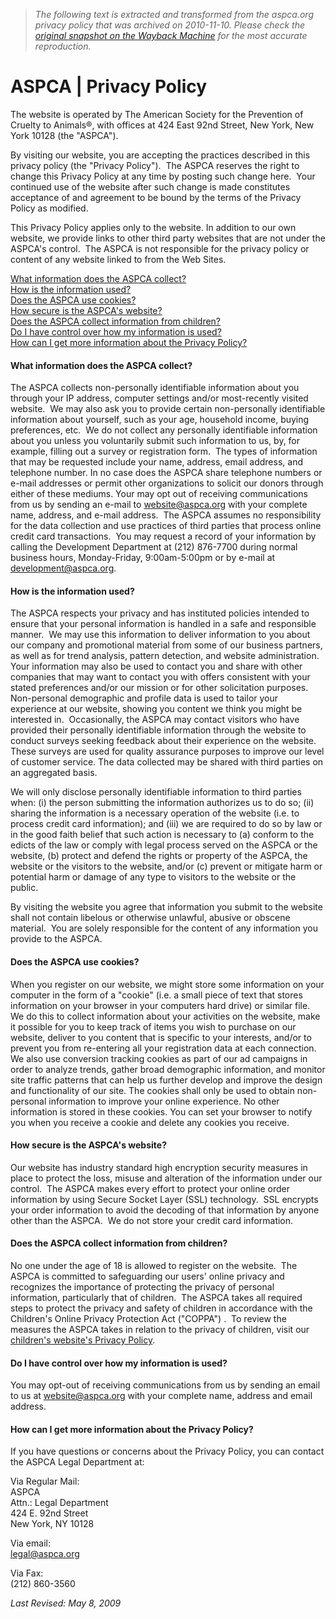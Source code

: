 > *The following text is extracted and transformed from the aspca.org privacy policy that was archived on 2010-11-10. Please check the [original snapshot on the Wayback Machine](https://web.archive.org/web/20101110115039id_/http%3A//www.aspca.org/about-us/legal-information/privacy-policy.html) for the most accurate reproduction.*

# ASPCA | Privacy Policy

The website is operated by The American Society for the Prevention of Cruelty to Animals®, with offices at 424 East 92nd Street, New York, New York 10128 (the "ASPCA").

By visiting our website, you are accepting the practices described in this privacy policy (the "Privacy Policy").  The ASPCA reserves the right to change this Privacy Policy at any time by posting such change here.  Your continued use of the website after such change is made constitutes acceptance of and agreement to be bound by the terms of the Privacy Policy as modified.

This Privacy Policy applies only to the website. In addition to our own website, we provide links to other third party websites that are not under the ASPCA's control.  The ASPCA is not responsible for the privacy policy or content of any website linked to from the Web Sites.

[What information does the ASPCA collect?](http://www.aspca.org/about-us/legal-information/privacy-policy.html#whatinfo)  
[How is the information used?](http://www.aspca.org/about-us/legal-information/privacy-policy.html#howinfo)  
[Does the ASPCA use cookies?](http://www.aspca.org/about-us/legal-information/privacy-policy.html#cookies)  
[How secure is the ASPCA's website?](http://www.aspca.org/about-us/legal-information/privacy-policy.html#secure)  
[Does the ASPCA collect information from children?](http://www.aspca.org/about-us/legal-information/privacy-policy.html#childinfo)  
[Do I have control over how my information is used?](http://www.aspca.org/about-us/legal-information/privacy-policy.html#controlinfo)  
[How can I get more information about the Privacy Policy?](http://www.aspca.org/about-us/legal-information/privacy-policy.html#moreinfo)

#### What information does the ASPCA collect?

The ASPCA collects non-personally identifiable information about you through your IP address, computer settings and/or most-recently visited website.  We may also ask you to provide certain non-personally identifiable information about yourself, such as your age, household income, buying preferences, etc.  We do not collect any personally identifiable information about you unless you voluntarily submit such information to us, by, for example, filling out a survey or registration form.  The types of information that may be requested include your name, address, email address, and telephone number. In no case does the ASPCA share telephone numbers or e-mail addresses or permit other organizations to solicit our donors through either of these mediums. Your may opt out of receiving communications from us by sending an e-mail to [website@aspca.org](mailto:website@aspca.org) with your complete name, address, and e-mail address.  The ASPCA assumes no responsibility for the data collection and use practices of third parties that process online credit card transactions.  You may request a record of your information by calling the Development Department at (212) 876-7700 during normal business hours, Monday-Friday, 9:00am-5:00pm or by e-mail at [development@aspca.org](mailto:development@aspca.org).

#### How is the information used?

The ASPCA respects your privacy and has instituted policies intended to ensure that your personal information is handled in a safe and responsible manner.  We may use this information to deliver information to you about our company and promotional material from some of our business partners, as well as for trend analysis, pattern detection, and website administration.  Your information may also be used to contact you and share with other companies that may want to contact you with offers consistent with your stated preferences and/or our mission or for other solicitation purposes.  Non-personal demographic and profile data is used to tailor your experience at our website, showing you content we think you might be interested in.  Occasionally, the ASPCA may contact visitors who have provided their personally identifiable information through the website to conduct surveys seeking feedback about their experience on the website. These surveys are used for quality assurance purposes to improve our level of customer service. The data collected may be shared with third parties on an aggregated basis.

We will only disclose personally identifiable information to third parties when: (i) the person submitting the information authorizes us to do so; (ii) sharing the information is a necessary operation of the website (i.e. to process credit card information); and (iii) we are required to do so by law or in the good faith belief that such action is necessary to (a) conform to the edicts of the law or comply with legal process served on the ASPCA or the website, (b) protect and defend the rights or property of the ASPCA, the website or the visitors to the website, and/or (c) prevent or mitigate harm or potential harm or damage of any type to visitors to the website or the public.

By visiting the website you agree that information you submit to the website shall not contain libelous or otherwise unlawful, abusive or obscene material.  You are solely responsible for the content of any information you provide to the ASPCA.

#### Does the ASPCA use cookies?

When you register on our website, we might store some information on your computer in the form of a "cookie" (i.e. a small piece of text that stores information on your browser in your computers hard drive) or similar file.  We do this to collect information about your activities on the website, make it possible for you to keep track of items you wish to purchase on our website, deliver to you content that is specific to your interests, and/or to prevent you from re-entering all your registration data at each connection.  We also use conversion tracking cookies as part of our ad campaigns in order to analyze trends, gather broad demographic information, and monitor site traffic patterns that can help us further develop and improve the design and functionality of our site. The cookies shall only be used to obtain non-personal information to improve your online experience. No other information is stored in these cookies. You can set your browser to notify you when you receive a cookie and delete any cookies you receive.

#### How secure is the ASPCA's website?

Our website has industry standard high encryption security measures in place to protect the loss, misuse and alteration of the information under our control.  The ASPCA makes every effort to protect your online order information by using Secure Socket Layer (SSL) technology.  SSL encrypts your order information to avoid the decoding of that information by anyone other than the ASPCA.  We do not store your credit card information.

#### Does the ASPCA collect information from children?

No one under the age of 18 is allowed to register on the website.  The ASPCA is committed to safeguarding our users' online privacy and recognizes the importance of protecting the privacy of personal information, particularly that of children.  The ASPCA takes all required steps to protect the privacy and safety of children in accordance with the Children's Online Privacy Protection Act ("COPPA") .  To review the measures the ASPCA takes in relation to the privacy of children, visit our [children's website's Privacy Policy](http://www2.aspca.org/site/PageServer?pagename=kids_li_privacy).

#### Do I have control over how my information is used?

You may opt-out of receiving communications from us by sending an email to us at [website@aspca.org](mailto:website@aspca.org) with your complete name, address and email address.

#### How can I get more information about the Privacy Policy?

If you have questions or concerns about the Privacy Policy, you can contact the ASPCA Legal Department at:

Via Regular Mail:  
ASPCA  
Attn.: Legal Department  
424 E. 92nd Street  
New York, NY 10128 

Via email:  
[legal@aspca.org](mailto:legal@aspca.org)

Via Fax:  
(212) 860-3560

_Last Revised: May 8, 2009_
